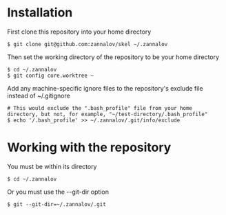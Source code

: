 Installation
============

First clone this repository into your home directory

    $ git clone git@github.com:zannalov/skel ~/.zannalov

Then set the working directory of the repository to be your home directory

    $ cd ~/.zannalov
    $ git config core.worktree ~

Add any machine-specific ignore files to the repository's exclude file instead of ~/.gitignore

    # This would exclude the ".bash_profile" file from your home directory, but not, for example, "~/test-directory/.bash_profile"
    $ echo '/.bash_profile' >> ~/.zannalov/.git/info/exclude

Working with the repository
===========================

You must be within its directory

    $ cd ~/.zannalov

Or you must use the --git-dir option

    $ git --git-dir=~/.zannalov/.git
